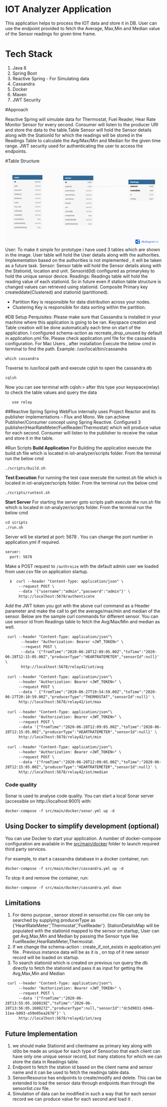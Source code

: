 # IOT Analyzer Application

This application helps to process the IOT data and store it in DB. User can use the endpoint provided to fetch the Average,
Max,Min and Median value of the Sensor readings for given time frame.

# Tech Stack
1. Java 8
2. Spring Boot
3. Reactive Spring - For Simulating data
4. Cassandra
5. Docker
6. Maven
7. JWT Security

#Approach

Reactive Spring will simulate data for Thermostat, Fuel Reader, Hear Rate Monitor Sensor for every second. Consumer will listen to the producer URI and store the 
 data to the table.Table Sensor will hold the Sensor details along with the StationId for which the readings will be stored in the Readings Table to calculate the 
Avg/Max/Min and Median for the given time range. JWT security used for authenticating the user to access the endpoints.


#Table Structure

![picture](TableStructure.png)
User:
To make it simple for prototype i have used 3 tables which are shown in the image. User table will hold the User details along with the authorities. 
Implementation based on the authorities is not implemented , it will be taken as a future task.
Sensor:
Sensor table will hold the Sensor details along with the Stationid, location and unit. Sensorid(Id) configured as primarykey to hold the unique 
sensor device.
Readings:
Readings table will hold the reading value of each stationid. So in future even if station table structure is changed values can retrieved using stationid.
Composite Primary key createddate(Clustered) and stationid (partitioned).
 * Partition Key is responsible for data distribution across your nodes.
 * Clustering Key is responsible for data sorting within the partition.
 
#DB Setup
Perquisites: Please make sure that Cassandra is installed in your machine where this application is going to be ran.
Keyspace creation and Table creation will be done automatically each time on start of the application. I configured schema-action as recreate_drop_unused by
default in application.yml file. Please check application.yml file for the cassandra configuration.
For Mac Users , after installation
Execute the below cmd in terminal to find the path. Example: /usr/local/bin/cassandra
```
which cassandra
```
Traverse to /usr/local path and execute cqlsh to open the cassandra db
```$xslt
cqlsh
```
Now you can see terminal with cqlsh:> after this type your keyspace(relay) to check the table values and query the data
```$xslt
   use relay
```
##Reactive Spring
Spring WebFlux internally uses Project Reactor and its publisher implementations – Flux and Mono. We can achieve Publisher/Consumer concept
using Spring Reactive. Configured 3 publisher(HearRateMeter/FuelReader/Thermostat) which will produce value for each second. Consumer will listen to the
publisher to receive the value and store it in the table.

#Run Scripts
**Build Application**
For Building the application execute the build.sh file which is located in iot-analyzer/scripts folder. From the terminal run the below cmd
```
./scripts/build.sh

```
**Test Execution**
For running the test case execute the runtest.sh file which is located in iot-analyzer/scripts folder. From the terminal run the below cmd

```
./scripts/runtest.sh

```
**Start Server**
For starting the server goto scripts path execute the run.sh file which is located in iot-analyzer/scripts folder. From the terminal run the below cmd
```
cd scripts
./run.sh

```

Server will be started at port: 5678 . You can change the port number in application.yml if required.
```$xslt
server:
  port: 5678
```

Make a POST request to `/authroize` with the default admin user we loaded from user.csv file on application startup.

```
  $  curl --header "Content-Type: application/json" \
      --request POST \
      --data '{"username":"admin","password":"admin"}' \
      http://localhost:5678/authenticate

```

Add the JWT token you got with the above curl command as a Header parameter and make the call to get the average/max/min and median of the sensor. 
Below are the sample curl commands for different sensor. You can use sensor id from Readings table to fetch the Avg/Max/Min and median as well.

```$xslt
 curl --header "Content-Type: application/json"\
       --header "Authorization: Bearer <JWT_TOKEN>" \
       --request POST \
       --data '{"fromTime":"2020-06-28T12:09:05.00Z","toTime":"2020-06-28T12:15:05.00Z","producerType":"HEARTRATEMETER","sensorId":null}' \
       http://localhost:5678/relay42/iot/avg

 curl --header "Content-Type: application/json"\
      --header "Authorization: Bearer <JWT_TOKEN>" \
      --request POST \
      --data ' {"fromTime":"2020-06-27T19:54:59.00Z","toTime":"2020-06-27T20:10:59.00Z","producerType":"THERMOSTAT","sensorId":null}' \
      http://localhost:5678/relay42/iot/max

 curl --header "Content-Type: application/json"\
      --header "Authorization: Bearer <JWT_TOKEN>" \
      --request POST \
      --data '{"fromTime":"2020-06-28T12:09:05.00Z","toTime":"2020-06-28T12:15:05.00Z","producerType":"HEARTRATEMETER","sensorId":null}' \
      http://localhost:5678/relay42/iot/min

 curl --header "Content-Type: application/json"\
      --header "Authorization: Bearer <JWT_TOKEN>" \
      --request POST \
      --data '{"fromTime":"2020-06-28T12:09:05.00Z","toTime":"2020-06-28T12:15:05.00Z","producerType":"HEARTRATEMETER","sensorId":null}' \
      http://localhost:5678/relay42/iot/median
```
### Code quality

Sonar is used to analyse code quality. You can start a local Sonar server (accessible on http://localhost:9001) with:

```
docker-compose -f src/main/docker/sonar.yml up -d
```

## Using Docker to simplify development (optional)

You can use Docker to start your application. A number of docker-compose configuration are available in the [src/main/docker](src/main/docker) folder to launch required third party services.

For example, to start a cassandra database in a docker container, run:

    docker-compose -f src/main/docker/cassandra.yml up -d

To stop it and remove the container, run:

    docker-compose -f src/main/docker/cassandra.yml down
    
## Limitations
1) For demo purpose , sensor stored in sensorlist.csv file can only be searched by supplying producerType as {'HeartRateMeter','Thermostat','FuelReader'}. StationDetailsMap will be populated with the stationid mapped to the sensor on startup,
User can get Avg,Max,Min and Median by passing the Sensor type like FuelReader,HearRateMeter,Thermostat. 
2) If we change the schema-action : create_if_not_exists in application.yml file . Previous instance data will be as it is , on top of it new sensor record will be loaded on startup.
3) To search stationid which is created on previous run query the db directly to fetch the stationid and pass it as input for getting the Avg,Max,Min and Median
```$xslt
 curl --header "Content-Type: application/json"\
      --header "Authorization: Bearer <JWT_TOKEN>" \
      --request POST \
      --data '{"fromTime":"2020-06-28T13:55:05.160819Z","toTime":"2020-06-28T13:56:05.160827Z","producerType":null,"sensorId":"dc5d9031-b946-11ea-b093-a59e05ea2678"}' \
      http://localhost:5678/relay42/iot/avg
```
## Future Implementation
1) we should make Stationid and clientname as primary key along with id(to be made as unique for each type of Sensor)so that each 
   client can have only one unique sensor record, but many stations for which we can store the data in Readings table.
2) Endpoint to fetch the station id based on the client name and  sensor name and it can be used to fetch the readings table data.
3) SensorResource has endpoints to create/modify and delete. This can be extended to load the sensor data through endpoints than through the sensorlist.csv file.
4) Simulation of data can be modified in such a way that for each sensor record we can produce value for each second and load it .


